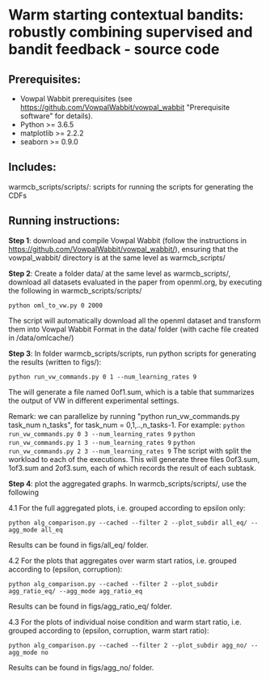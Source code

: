 # Warm starting contextual bandits: robustly combining supervised and bandit feedback - source code

## Prerequisites:
- Vowpal Wabbit prerequisites (see https://github.com/VowpalWabbit/vowpal_wabbit "Prerequisite software" for details).
- Python >= 3.6.5
- matplotlib >= 2.2.2
- seaborn >= 0.9.0

## Includes:

warmcb_scripts/scripts/: scripts for running the scripts for generating the CDFs

## Running instructions:

**Step 1**: download and compile Vowpal Wabbit (follow the instructions in https://github.com/VowpalWabbit/vowpal_wabbit/), ensuring that the vowpal_wabbit/ directory is at the same level as warmcb_scripts/

**Step 2**: Create a folder data/ at the same level as warmcb_scripts/, download all datasets evaluated in the paper from openml.org, by executing the following in warmcb_scripts/scripts/

`python oml_to_vw.py 0 2000`

The script will automatically download all the openml dataset and transform them into Vowpal Wabbit Format
in the data/ folder (with cache file created in /data/omlcache/)

**Step 3**: In folder warmcb_scripts/scripts, run python scripts for generating the results (written to figs/):

`python run_vw_commands.py 0 1 --num_learning_rates 9`

The will generate a file named 0of1.sum, which is a table that summarizes the output of VW in different
experimental settings.

Remark: we can parallelize by running "python run_vw_commands.py task_num n_tasks", for task_num = 0,1,..,n_tasks-1.
For example:
`python run_vw_commands.py 0 3 --num_learning_rates 9`
`python run_vw_commands.py 1 3 --num_learning_rates 9`
`python run_vw_commands.py 2 3 --num_learning_rates 9`
The script with split the workload to each of the executions. This will generate three files 0of3.sum, 1of3.sum and 2of3.sum,
each of which records the result of each subtask.

**Step 4**: plot the aggregated graphs. In warmcb_scripts/scripts/, use the following

4.1 For the full aggregated plots, i.e. grouped according to epsilon only:

`python alg_comparison.py --cached --filter 2 --plot_subdir all_eq/ --agg_mode all_eq`

Results can be found in figs/all_eq/ folder.

4.2 For the plots that aggregates over warm start ratios, i.e. grouped according to (epsilon, corruption):

`python alg_comparison.py --cached --filter 2 --plot_subdir agg_ratio_eq/ --agg_mode agg_ratio_eq`

Results can be found in figs/agg_ratio_eq/ folder.

4.3 For the plots of individual noise condition and warm start ratio, i.e. grouped according to (epsilon, corruption, warm start ratio):

`python alg_comparison.py --cached --filter 2 --plot_subdir agg_no/ --agg_mode no`

Results can be found in figs/agg_no/ folder.
